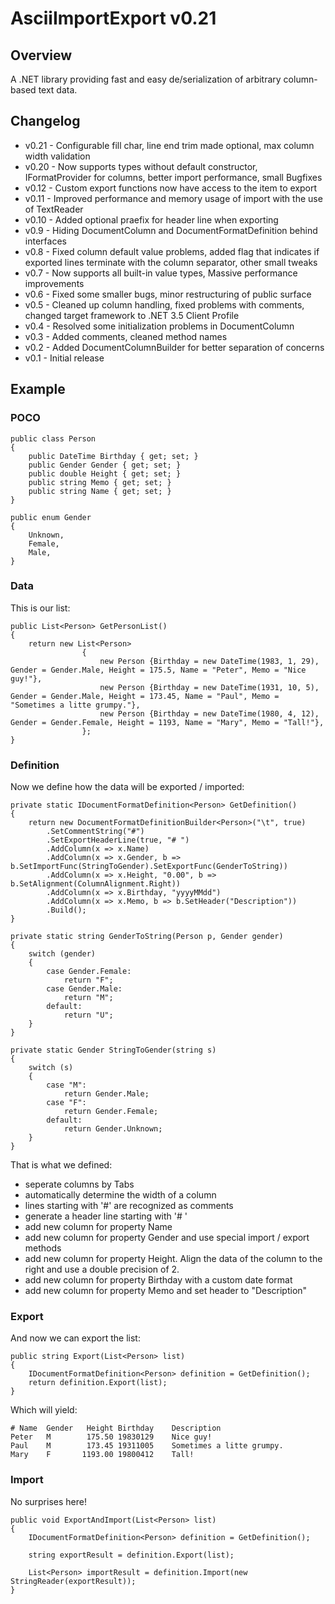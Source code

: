 AsciiImportExport v0.21
======================================================================

## Overview
A .NET library providing fast and easy de/serialization of arbitrary column-based text data.

## Changelog
  * v0.21 - Configurable fill char, line end trim made optional, max column width validation
  * v0.20 - Now supports types without default constructor, IFormatProvider for columns, better import performance, small Bugfixes
  * v0.12 - Custom export functions now have access to the item to export
  * v0.11 - Improved performance and memory usage of import with the use of TextReader
  * v0.10 - Added optional praefix for header line when exporting
  * v0.9  - Hiding DocumentColumn and DocumentFormatDefinition behind interfaces
  * v0.8  - Fixed column default value problems, added flag that indicates if exported lines terminate with the column separator, other small tweaks
  * v0.7  - Now supports all built-in value types, Massive performance improvements
  * v0.6  - Fixed some smaller bugs, minor restructuring of public surface
  * v0.5  - Cleaned up column handling, fixed problems with comments, changed target framework to .NET 3.5 Client Profile
  * v0.4  - Resolved some initialization problems in DocumentColumn
  * v0.3  - Added comments, cleaned method names
  * v0.2  - Added DocumentColumnBuilder for better separation of concerns
  * v0.1  - Initial release

## Example

### POCO
    public class Person
    {
        public DateTime Birthday { get; set; }
        public Gender Gender { get; set; }
        public double Height { get; set; }
        public string Memo { get; set; }
        public string Name { get; set; }
    }

    public enum Gender
    {
        Unknown,
        Female,
        Male,
    }

### Data
This is our list:
	
    public List<Person> GetPersonList()
    {
        return new List<Person>
                    {
                        new Person {Birthday = new DateTime(1983, 1, 29), Gender = Gender.Male, Height = 175.5, Name = "Peter", Memo = "Nice guy!"},
                        new Person {Birthday = new DateTime(1931, 10, 5), Gender = Gender.Male, Height = 173.45, Name = "Paul", Memo = "Sometimes a litte grumpy."},
                        new Person {Birthday = new DateTime(1980, 4, 12), Gender = Gender.Female, Height = 1193, Name = "Mary", Memo = "Tall!"},
                    };
    }


### Definition

Now we define how the data will be exported / imported:

    private static IDocumentFormatDefinition<Person> GetDefinition()
    {
        return new DocumentFormatDefinitionBuilder<Person>("\t", true)
            .SetCommentString("#")
            .SetExportHeaderLine(true, "# ")
            .AddColumn(x => x.Name)
            .AddColumn(x => x.Gender, b => b.SetImportFunc(StringToGender).SetExportFunc(GenderToString))
            .AddColumn(x => x.Height, "0.00", b => b.SetAlignment(ColumnAlignment.Right))
            .AddColumn(x => x.Birthday, "yyyyMMdd")
            .AddColumn(x => x.Memo, b => b.SetHeader("Description"))
            .Build();
    }
    
    private static string GenderToString(Person p, Gender gender)
    {
        switch (gender)
        {
            case Gender.Female:
                return "F";
            case Gender.Male:
                return "M";
            default:
                return "U";
        }
    }

    private static Gender StringToGender(string s)
    {
        switch (s)
        {
            case "M":
                return Gender.Male;
            case "F":
                return Gender.Female;
            default:
                return Gender.Unknown;
        }
    }
    
That is what we defined:

* seperate columns by Tabs
* automatically determine the width of a column
* lines starting with '#' are recognized as comments
* generate a header line starting with '# '
* add new column for property Name
* add new column for property Gender and use special import / export methods
* add new column for property Height. Align the data of the column to the right and use a double precision of 2.
* add new column for property Birthday with a custom date format
* add new column for property Memo and set header to "Description"


### Export

And now we can export the list:

	public string Export(List<Person> list)
	{
	    IDocumentFormatDefinition<Person> definition = GetDefinition();
	    return definition.Export(list);
	}

Which will yield:

	# Name	Gender	 Height	Birthday	Description
	Peter 	M     	 175.50	19830129	Nice guy!
	Paul  	M     	 173.45	19311005	Sometimes a litte grumpy.
	Mary  	F     	1193.00	19800412	Tall!
	
### Import

No surprises here!

	public void ExportAndImport(List<Person> list)
	{
	    IDocumentFormatDefinition<Person> definition = GetDefinition();
		
		string exportResult = definition.Export(list);
	    
		List<Person> importResult = definition.Import(new StringReader(exportResult));
	}
